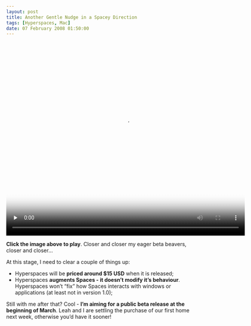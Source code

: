 ```yaml
---
layout: post
title: Another Gentle Nudge in a Spacey Direction
tags: [Hyperspaces, Mac]
date: 07 February 2008 01:50:00
---
```


<video width="640" height="520" poster="http://static.tonyarnold.com/hyperspaces_preview_2-1306153946.jpg" controls="yes" preload="none">
  <source src="http://static.tonyarnold.com/hyperspaces_preview_2-1306153932.m4v" type="video/mp4"></source>
</video>

**Click the image above to play**. Closer and closer my eager beta beavers, closer and closer…

At this stage, I need to clear a couple of things up:

*   Hyperspaces will be **priced around $15 USD** when it is released;
*   Hyperspaces **augments Spaces - it doesn’t modify it’s behaviour**. Hyperspaces won’t “fix” how Spaces interacts with windows or applications (at least not in version 1.0);

Still with me after that? Cool - **I’m aiming for a public beta release at the beginning of March**. Leah and I are settling the purchase of our first home next week, otherwise you’d have it sooner!